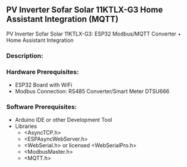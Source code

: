 ## PV Inverter Sofar Solar 11KTLX-G3 Home Assistant Integration (MQTT)
PV Inverter Sofar Solar 11KTLX-G3: ESP32 Modbus/MQTT Converter + Home Assistant Integration

### Description:


### Hardware Prerequisites:
- ESP32 Board with WiFi
- Modbus Connection: RS485 Converter/Smart Meter DTSU666

### Software Prerequisites:
- Arduino IDE or other Development Tool
- Libraries
  - <AsyncTCP.h>
  - <ESPAsyncWebServer.h>
  - <WebSerial.h> or licensed <WebSerialPro.h>
  - <ModbusMaster.h>
  - <MQTT.h>